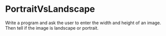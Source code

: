 # PortraitVsLandscape

Write a program and ask the user to enter the width and height of an image. Then tell if the image is landscape or portrait. 
